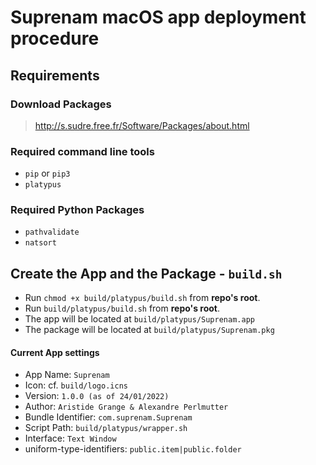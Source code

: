 # Suprenam macOS app deployment procedure

## Requirements

### Download Packages 

> http://s.sudre.free.fr/Software/Packages/about.html

### Required command line tools

- `pip` or `pip3`
- `platypus`

### Required Python Packages

- `pathvalidate`
- `natsort`

## Create the App and the Package - `build.sh` 

- Run `chmod +x build/platypus/build.sh` from **repo's root**.
- Run `build/platypus/build.sh` from **repo's root**.
- The app will be located at `build/platypus/Suprenam.app`
- The package will be located at `build/platypus/Suprenam.pkg`

#### Current App settings

- App Name: `Suprenam`
- Icon: cf. `build/logo.icns`
- Version: `1.0.0 (as of 24/01/2022)`
- Author: `Aristide Grange & Alexandre Perlmutter`
- Bundle Identifier: `com.suprenam.Suprenam`
- Script Path: `build/platypus/wrapper.sh`
- Interface: `Text Window`
- uniform-type-identifiers: `public.item|public.folder`
